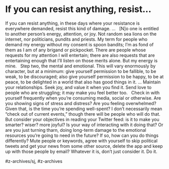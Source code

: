 # If you can resist anything, resist...

If you can resist anything, in these days where your resistance is everywhere demanded, resist this kind of damage. ...
 
[N]o one is entitled to another person’s energy, attention, or joy. Not random sea lions on the internet, nor politicians, pundits and priests. My term for people who demand my energy without my consent is spoon bandits; I’m as fond of them as I am of any brigand or pickpocket. There are people whose requests for my attention I will entertain; there are also requests that are entertaining enough that I’ll listen on those merits alone. But my energy is mine.
 
Step two, the mental and emotional. This will vary enormously by character, but at a minimum: give yourself permission to be fallible, to be weak, to be discouraged; also give yourself permission to be happy, to be at peace, to be delighted in a world that also has good things in it. ... Maintain your relationships. Seek joy, and value it when you find it. Send love to people who are struggling; it may make you feel better too.
 
Check in with yourself frequently when you’re consuming media, social or otherwise. Are you showing signs of stress and distress? Are you feeling overwhelmed? Given that, is the time you’re spending well-spent? I don’t necessarily mean “check out of current events,” though there will be people who will do that. But consider your objectives in reading your Twitter feed: is it to make you smarter? wiser? more joyful? Is your way of interacting with it doing that? Or are you just turning tharn, doing long-term damage to the emotional resources you’re going to need in the future? If so, how can you do things differently? Mute people or keywords, agree with yourself to skip political tweets and get your news from some other source, delete the app and keep up with those people by email? Whatever it is, don’t just consider it. Do it.
 

#z-archives/sj, #z-archives